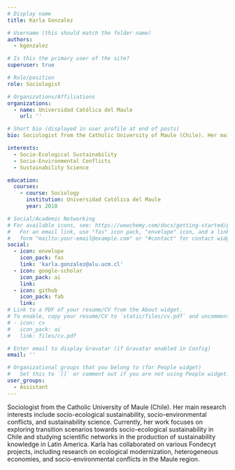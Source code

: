 ```yaml
---
# Display name
title: Karla Gonzalez

# Username (this should match the folder name)
authors:
  - kgonzalez

# Is this the primary user of the site?
superuser: true

# Role/position
role: Sociologist

# Organizations/Affiliations
organizations:
  - name: Universidad Católica del Maule
    url: ''

# Short bio (displayed in user profile at end of posts)
bio: Sociologist from the Catholic University of Maule (Chile). Her main research interests include socio-ecological sustainability, socio-environmental conflicts, and sustainability science. Currently, her work focuses on exploring transition scenarios towards socio-ecological sustainability in Chile and studying scientific networks in the production of sustainability knowledge in Latin America. Karla has collaborated on various Fondecyt projects, including research on ecological modernization, heterogeneous economies, and socio-environmental conflicts in the Maule region.

interests:
  - Socio-Ecological Sustainability
  - Socio-Environmental Conflicts
  - Sustainability Science

education:
  courses:
    - course: Sociology
      institution: Universidad Católica del Maule
      year: 2018

# Social/Academic Networking
# For available icons, see: https://wowchemy.com/docs/getting-started/page-builder/#icons
#   For an email link, use "fas" icon pack, "envelope" icon, and a link in the
#   form "mailto:your-email@example.com" or "#contact" for contact widget.
social:
  - icon: envelope
    icon_pack: fas
    link: 'karla.gonzalez@alu.ucm.cl'
  - icon: google-scholar
    icon_pack: ai
    link: 
  - icon: github
    icon_pack: fab
    link: 
# Link to a PDF of your resume/CV from the About widget.
# To enable, copy your resume/CV to `static/files/cv.pdf` and uncomment the lines below.
# - icon: cv
#   icon_pack: ai
#   link: files/cv.pdf

# Enter email to display Gravatar (if Gravatar enabled in Config)
email: ''

# Organizational groups that you belong to (for People widget)
#   Set this to `[]` or comment out if you are not using People widget.
user_groups:
  - Assistant
---
```


Sociologist from the Catholic University of Maule (Chile). Her main research interests include socio-ecological sustainability, socio-environmental conflicts, and sustainability science. Currently, her work focuses on exploring transition scenarios towards socio-ecological sustainability in Chile and studying scientific networks in the production of sustainability knowledge in Latin America. Karla has collaborated on various Fondecyt projects, including research on ecological modernization, heterogeneous economies, and socio-environmental conflicts in the Maule region.
